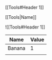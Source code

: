 [[Tools#Header 1]]


[[Tools|Name]]


![[Tools#Header 1]]


| Name   | Value |
| ------ | ----- |
| Banana | 1     |
|        |       |
